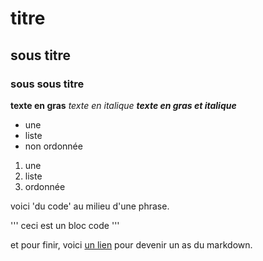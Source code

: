 # titre
## sous titre
### sous sous titre

**texte en gras**
*texte en italique*
***texte en gras et italique***

- une
- liste
- non ordonnée

1. une 
2. liste
3. ordonnée

voici 'du code' au milieu d'une phrase.

'''
ceci est un bloc code
'''

et pour finir, voici [un lien](https://guides.github.com/features/mastering-markdown/) pour devenir un as du markdown.
